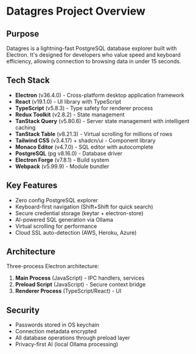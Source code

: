 # Datagres Project Overview

## Purpose
Datagres is a lightning-fast PostgreSQL database explorer built with Electron. It's designed for developers who value speed and keyboard efficiency, allowing connection to browsing data in under 15 seconds.

## Tech Stack
- **Electron** (v36.4.0) - Cross-platform desktop application framework
- **React** (v19.1.0) - UI library with TypeScript
- **TypeScript** (v5.8.3) - Type safety for renderer process
- **Redux Toolkit** (v2.8.2) - State management
- **TanStack Query** (v5.80.6) - Server state management with intelligent caching
- **TanStack Table** (v8.21.3) - Virtual scrolling for millions of rows
- **Tailwind CSS** (v3.4.17) + shadcn/ui - Component library
- **Monaco Editor** (v4.7.0) - SQL editor with autocomplete
- **PostgreSQL** (pg v8.16.0) - Database driver
- **Electron Forge** (v7.8.1) - Build system
- **Webpack** (v5.99.9) - Module bundler

## Key Features
- Zero config PostgreSQL explorer
- Keyboard-first navigation (Shift+Shift for quick search)
- Secure credential storage (keytar + electron-store)
- AI-powered SQL generation via Ollama
- Virtual scrolling for performance
- Cloud SSL auto-detection (AWS, Heroku, Azure)

## Architecture
Three-process Electron architecture:
1. **Main Process** (JavaScript) - IPC handlers, services
2. **Preload Script** (JavaScript) - Secure context bridge
3. **Renderer Process** (TypeScript/React) - UI

## Security
- Passwords stored in OS keychain
- Connection metadata encrypted
- All database operations through preload layer
- Privacy-first AI (local Ollama processing)